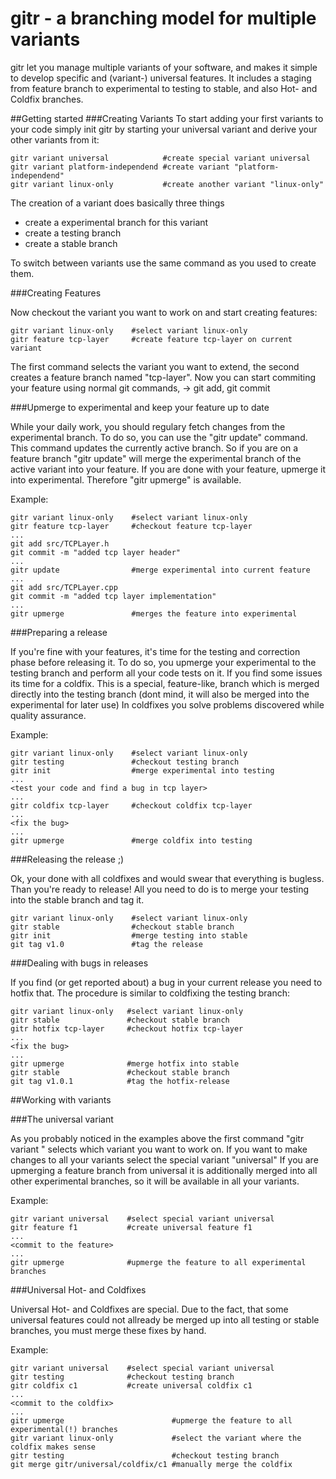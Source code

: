 gitr - a branching model for multiple variants
==============================================

gitr let you manage multiple variants of your software, and makes it simple to
develop specific and (variant-) universal features.
It includes a staging from feature branch to experimental to testing to stable, and also Hot- and Coldfix branches.

##Getting started
###Creating Variants
To start adding your first variants to your code simply init gitr by starting your universal variant and 
derive your other variants from it:

    gitr variant universal            #create special variant universal
    gitr variant platform-independend #create variant "platform-independend"
    gitr variant linux-only           #create another variant "linux-only"

The creation of a variant does basically three things

* create a experimental branch for this variant
* create a testing branch
* create a stable branch

To switch between variants use the same command as you used to create them.

###Creating Features

Now checkout the variant you want to work on and start creating features:

    gitr variant linux-only    #select variant linux-only
    gitr feature tcp-layer     #create feature tcp-layer on current variant

The first command selects the variant you want to extend, the second creates a feature branch named "tcp-layer".
Now you can start commiting your feature using normal git commands, -> git add, git commit

###Upmerge to experimental and keep your feature up to date

While your daily work, you should regulary fetch changes from the experimental branch.
To do so, you can use the "gitr update" command. This command updates the currently active branch.
So if you are on a feature branch "gitr update" will merge the experimental branch of the active variant into your feature.
If you are done with your feature, upmerge it into experimental. Therefore "gitr upmerge" is available.

Example:
    
    gitr variant linux-only    #select variant linux-only
    gitr feature tcp-layer     #checkout feature tcp-layer
    ...
    git add src/TCPLayer.h
    git commit -m "added tcp layer header"
    ...
    gitr update                #merge experimental into current feature
    ...
    git add src/TCPLayer.cpp
    git commit -m "added tcp layer implementation"
    ...
    gitr upmerge               #merges the feature into experimental


###Preparing a release

If you're fine with your features, it's time for the testing and correction phase before releasing it.
To do so, you upmerge your experimental to the testing branch and perform all your code tests on it. If you find some issues its time for a coldfix. This is a special, feature-like, branch which is merged directly into the testing branch (dont mind, it will also be merged into the experimental for later use)
In coldfixes you solve problems discovered while quality assurance.

Example:

    gitr variant linux-only    #select variant linux-only
    gitr testing               #checkout testing branch
    gitr init                  #merge experimental into testing
    ...
    <test your code and find a bug in tcp layer>
    ...
    gitr coldfix tcp-layer     #checkout coldfix tcp-layer
    ...
    <fix the bug>
    ...
    gitr upmerge               #merge coldfix into testing

###Releasing the release ;)

Ok, your done with all coldfixes and would swear that everything is bugless.
Than you're ready to release! All you need to do is to merge your testing into the stable branch and tag it.

    gitr variant linux-only    #select variant linux-only
    gitr stable                #checkout stable branch
    gitr init                  #merge testing into stable
    git tag v1.0               #tag the release

###Dealing with bugs in releases

If you find (or get reported about) a bug in your current release you need to hotfix that. The procedure
is similar to coldfixing the testing branch:

    gitr variant linux-only   #select variant linux-only
    gitr stable               #checkout stable branch
    gitr hotfix tcp-layer     #checkout hotfix tcp-layer
    ...
    <fix the bug>
    ...
    gitr upmerge              #merge hotfix into stable
    gitr stable               #checkout stable branch
    git tag v1.0.1            #tag the hotfix-release

##Working with variants

###The universal variant

As you probably noticed in the examples above the first command "gitr variant <variantname>" 
selects which variant you want to work on. If you want to make changes to all your variants
select the special variant "universal"
If you are upmerging a feature branch from universal it is additionally merged into all other experimental branches,
so it will be available in all your variants.

Example:

    gitr variant universal    #select special variant universal
    gitr feature f1           #create universal feature f1
    ...
    <commit to the feature>
    ...
    gitr upmerge              #upmerge the feature to all experimental branches

###Universal Hot- and Coldfixes

Universal Hot- and Coldfixes are special. Due to the fact, that some universal features 
could not allready be merged up into all testing or stable branches, you must merge these fixes by hand.

Example:
    
    gitr variant universal    #select special variant universal
    gitr testing              #checkout testing branch
    gitr coldfix c1           #create universal coldfix c1
    ...
    <commit to the coldfix>
    ...
    gitr upmerge                        #upmerge the feature to all experimental(!) branches
    gitr variant linux-only             #select the variant where the coldfix makes sense
    gitr testing                        #checkout testing branch
    git merge gitr/universal/coldfix/c1 #manually merge the coldfix
